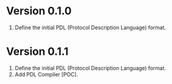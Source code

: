 # Version 0.1.0

1. Define the initial PDL (Protocol Description Language) format.


# Version 0.1.1

1. Define the initial PDL (Protocol Description Language) format.
2. Add PDL Compiler [POC].